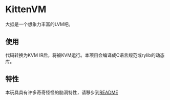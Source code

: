 # KittenVM
大抵是一个想象力丰富的LVM吧。

## 使用
代码转换为KVM IR后，将被KVM运行。本项目会编译成C语言规范或rylib的动态库。

## 特性
本玩具具有许多奇奇怪怪的脑洞特性，请移步到[README](./docs/README.md)